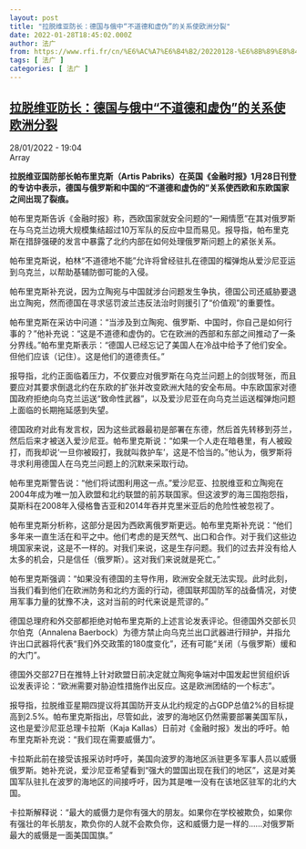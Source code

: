 ```yaml
---
layout: post
title: "拉脱维亚防长：德国与俄中“不道德和虚伪”的关系使欧洲分裂"
date: 2022-01-28T18:45:02.000Z
author: 法广
from: https://www.rfi.fr/cn/%E6%AC%A7%E6%B4%B2/20220128-%E6%8B%89%E8%84%B1%E7%BB%B4%E4%BA%9A%E9%98%B2%E9%95%BF-%E5%BE%B7%E5%9B%BD%E4%B8%8E%E4%BF%84%E4%B8%AD-%E4%B8%8D%E9%81%93%E5%BE%B7%E5%92%8C%E8%99%9A%E4%BC%AA-%E7%9A%84%E5%85%B3%E7%B3%BB%E4%BD%BF%E6%AC%A7%E6%B4%B2%E5%88%86%E8%A3%82
tags: [ 法广 ]
categories: [ 法广 ]
---
```

<!--1643395502000-->
[拉脱维亚防长：德国与俄中“不道德和虚伪”的关系使欧洲分裂](https://www.rfi.fr/cn/%E6%AC%A7%E6%B4%B2/20220128-%E6%8B%89%E8%84%B1%E7%BB%B4%E4%BA%9A%E9%98%B2%E9%95%BF-%E5%BE%B7%E5%9B%BD%E4%B8%8E%E4%BF%84%E4%B8%AD-%E4%B8%8D%E9%81%93%E5%BE%B7%E5%92%8C%E8%99%9A%E4%BC%AA-%E7%9A%84%E5%85%B3%E7%B3%BB%E4%BD%BF%E6%AC%A7%E6%B4%B2%E5%88%86%E8%A3%82)
------

<div>
<div>28/01/2022 - 19:04</div>Array<p><strong>                    拉脱维亚国防部长帕布里克斯（Artis Pabriks）在英国《金融时报》1月28日刊登的专访中表示，德国与俄罗斯和中国的“不道德和虚伪的”关系使西欧和东欧国家之间出现了裂痕。                </strong></p><div >                    <p>帕布里克斯告诉《金融时报》称，西欧国家就安全问题的“一厢情愿”在其对俄罗斯在与乌克兰边境大规模集结超过10万军队的反应中显而易见。报导指，帕布里克斯在措辞强硬的发言中暴露了北约内部在如何处理俄罗斯问题上的紧张关系。</p><p>帕布里克斯说，柏林“不道德地不能”允许将曾经驻扎在德国的榴弹炮从爱沙尼亚运到乌克兰，以帮助基辅防御可能的入侵。</p><p>帕布里克斯补充说，因为立陶宛与中国就涉台问题发生争执，德国公司还威胁要退出立陶宛，然而德国在寻求惩罚波兰违反法治时则援引了“价值观”的重要性。</p><p>帕布里克斯在采访中问道：“当涉及到立陶宛、俄罗斯、中国时，你自己是如何行事的？”他补充说：“这是不道德和虚伪的。它在欧洲的西部和东部之间推动了一条分界线。”帕布里克斯表示：“德国人已经忘记了美国人在冷战中给予了他们安全。但他们应该（记住）。这是他们的道德责任。”</p><p>报导指，北约正面临着压力，不仅要应对俄罗斯在乌克兰问题上的剑拔弩张，而且要应对其要求倒退北约在东欧的扩张并改变欧洲大陆的安全布局。中东欧国家对德国政府拒绝向乌克兰运送“致命性武器”，以及爱沙尼亚在向乌克兰运送榴弹炮问题上面临的长期拖延感到失望。</p><p>德国政府对此有发言权，因为这些武器最初是部署在东德，然后首先转移到芬兰，然后后来才被送入爱沙尼亚。帕布里克斯说：“如果一个人走在暗巷里，有人被殴打，而我却说‘一旦你被殴打，我就叫救护车’，这是不恰当的。”他认为，俄罗斯将寻求利用德国人在乌克兰问题上的沉默来采取行动。</p><p>帕布里克斯警告说：“他们将试图利用这一点。”爱沙尼亚、拉脱维亚和立陶宛在2004年成为唯一加入欧盟和北约联盟的前苏联国家。但这波罗的海三国抱怨指，莫斯科在2008年入侵格鲁吉亚和2014年吞并克里米亚后的危险性被忽视了。</p><p>帕布里克斯分析称，这部分是因为西欧离俄罗斯更远。帕布里克斯补充说：“他们多年来一直生活在和平之中。他们考虑的是天然气、出口和合作。对于我们这些边境国家来说，这是不一样的。对我们来说，这是生存问题。我们的过去并没有给人太多的机会，只是信任（俄罗斯）。这对我们来说就是死亡。”</p><p>帕布里克斯强调：“如果没有德国的主导作用，欧洲安全就无法实现。此时此刻，当我们看到他们在欧洲防务和北约方面的行动，德国联邦国防军的战备情况，对使用军事力量的犹豫不决，这对当前的时代来说是荒谬的。”</p><p>德国总理府和外交部都拒绝对帕布里克斯的上述言论发表评论。但德国外交部长贝尔伯克（Annalena Baerbock）为德方禁止向乌克兰出口武器进行辩护，并指允许出口武器将代表“我们外交政策的180度变化”，还有可能“关闭（与俄罗斯）缓和的大门”。</p><p>德国外交部27日在推特上针对欧盟日前决定就立陶宛争端对中国发起世贸组织诉讼发表评论：“欧洲需要对胁迫性措施作出反应。这是欧洲团结的一个标志”。</p><p>报导指，拉脱维亚星期四提议将其国防开支从北约规定的占GDP总值2%的目标提高到2.5%。帕布里克斯指出，尽管如此，波罗的海地区仍然需要部署美国军队，这也是爱沙尼亚总理卡拉斯（Kaja Kallas）日前对《金融时报》发出的呼吁。帕布里克斯补充说：“我们现在需要威慑力”。</p><p>卡拉斯此前在接受该报采访时呼吁，美国向波罗的海地区派驻更多军事人员以威慑俄罗斯。她补充说，爱沙尼亚希望看到“强大的盟国出现在我们的地区”，这是对美国军队驻扎在波罗的海地区的间接呼吁，因为其是唯一没有在该地区驻军的北约大国。</p><p>卡拉斯解释说：“最大的威慑力是你有强大的朋友。如果你在学校被欺负，如果你有强壮的年长朋友，欺负你的人就不会欺负你，这和威慑力是一样的......对俄罗斯最大的威慑是一面美国国旗。”</p>                                            <div data-selfpromo-newsletter>    </div>    <div data-selfpromo-app>    </div>                </div>
</div>
